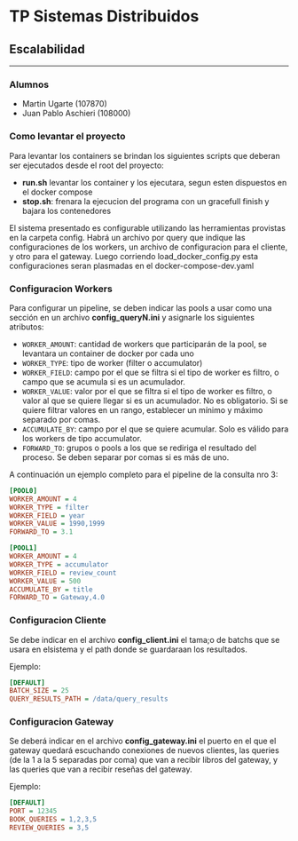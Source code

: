 # TP Sistemas Distribuidos
## Escalabilidad
---

### Alumnos
- Martin Ugarte (107870)  
- Juan Pablo Aschieri (108000)  

### Como levantar el proyecto
Para levantar los containers se brindan los siguientes scripts que deberan ser ejecutados desde el root del proyecto:
- **run.sh** levantar los container y los ejecutara, segun esten dispuestos en el docker compose
- **stop.sh**: frenara la ejecucion del programa con un gracefull finish y bajara los contenedores
 

El sistema presentado es configurable utilizando las herramientas provistas en la carpeta config. Habrá un archivo por query que indique las configuraciones de los workers, un archivo de configuracion para el cliente, y otro para el gateway. Luego corriendo load_docker_config.py esta configuraciones seran plasmadas en el docker-compose-dev.yaml

### Configuracion Workers
Para configurar un pipeline, se deben indicar las pools a usar como una sección en un archivo **config_queryN.ini** y asignarle los siguientes atributos:
- `WORKER_AMOUNT`: cantidad de workers que participarán de la pool, se levantara un container de docker por cada uno
- `WORKER_TYPE`: tipo de worker (filter o accumulator)
- `WORKER_FIELD`: campo por el que se filtra si el tipo de worker es filtro, o campo que se acumula si es un acumulador.
- `WORKER_VALUE`: valor por el que se filtra si el tipo de worker es filtro, o valor al que se quiere llegar si es un acumulador. No es obligatorio. Si se quiere filtrar valores en un rango, establecer un mínimo y máximo separado por comas.
- `ACCUMULATE_BY`: campo por el que se quiere acumular. Solo es válido para los workers de tipo accumulator.
- `FORWARD_TO`: grupos o pools a los que se rediriga el resultado del proceso. Se deben separar por comas si es más de uno.

A continuación un ejemplo completo para el pipeline de la consulta nro 3:

```ini
[POOL0]
WORKER_AMOUNT = 4
WORKER_TYPE = filter
WORKER_FIELD = year
WORKER_VALUE = 1990,1999
FORWARD_TO = 3.1

[POOL1]
WORKER_AMOUNT = 4
WORKER_TYPE = accumulator
WORKER_FIELD = review_count
WORKER_VALUE = 500
ACCUMULATE_BY = title
FORWARD_TO = Gateway,4.0
```

### Configuracion Cliente

Se debe indicar en el archivo **config_client.ini** el tama;o de batchs que se usara en elsistema y el path donde se guardaraan los resultados.

Ejemplo:
```ini
[DEFAULT]
BATCH_SIZE = 25
QUERY_RESULTS_PATH = /data/query_results
```
### Configuracion Gateway

Se deberá indicar en el archivo **config_gateway.ini** el puerto en el que el gateway quedará escuchando conexiones de nuevos clientes, las queries (de la 1 a la 5 separadas por coma) que van a recibir libros del gateway, y las queries que van a recibir reseñas del gateway.

Ejemplo:
```ini
[DEFAULT]
PORT = 12345
BOOK_QUERIES = 1,2,3,5
REVIEW_QUERIES = 3,5
```